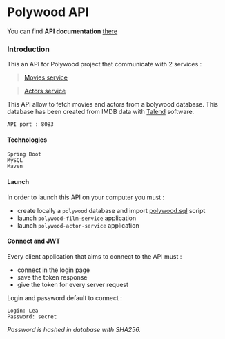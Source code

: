 # Polywood API

You can find **API documentation** [there](API.md)


### Introduction

This an API for Polywood project that communicate with 2 services :
> [Movies service](#https://github.com/PolywoodOrganization/polywood-film-service)

> [Actors service](#https://github.com/PolywoodOrganization/polywood-actor-service)

This API allow to fetch movies and actors from a bolywood database.
This database has been created from IMDB data with [Talend](#https://fr.talend.com/) software. 

    API port : 8083
    
#### Technologies

    Spring Boot
    MySQL
    Maven

#### Launch

In order to launch this API on your computer you must :
- create locally a `polywood` database and import [polywood.sql](#polywood.sql) script
- launch `polywood-film-service` application
- launch `polywood-actor-service` application

#### Connect and JWT

Every client application that aims to connect to the API must :
- connect in the login page
- save the token response
- give the token for every server request

Login and password default to connect :

```
Login: Lea
Password: secret
```

*Password is hashed in database with SHA256.*
